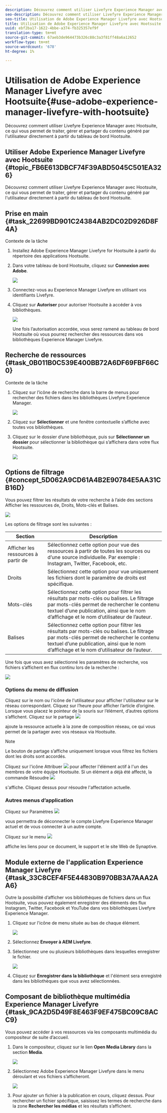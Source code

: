 ```yaml
---
description: Découvrez comment utiliser Livefyre Experience Manager avec Hootsuite, ce qui vous permet de traiter, gérer et partager du contenu généré par l'utilisateur directement à partir du tableau de bord Hootsuite.
seo-description: Découvrez comment utiliser Livefyre Experience Manager avec Hootsuite, ce qui vous permet de traiter, gérer et partager du contenu généré par l'utilisateur directement à partir du tableau de bord Hootsuite.
seo-title: Utilisation de Adobe Experience Manager Livefyre avec Hootsuite
title: Utilisation de Adobe Experience Manager Livefyre avec Hootsuite
uuid: ebf2ba17-1622-4bbe-a374-fb325357ef9f
translation-type: tm+mt
source-git-commit: 67aeb3de964473b326c88c3a3f81ff48a6a12652
workflow-type: tm+mt
source-wordcount: '678'
ht-degree: 1%

---
```



# Utilisation de Adobe Experience Manager Livefyre avec Hootsuite{#use-adobe-experience-manager-livefyre-with-hootsuite}

Découvrez comment utiliser Livefyre Experience Manager avec Hootsuite, ce qui vous permet de traiter, gérer et partager du contenu généré par l&#39;utilisateur directement à partir du tableau de bord Hootsuite.

## Utiliser Adobe Experience Manager Livefyre avec Hootsuite {#topic_FB6E613DBCF74F39ABD5045C501EA326}

Découvrez comment utiliser Livefyre Experience Manager avec Hootsuite, ce qui vous permet de traiter, gérer et partager du contenu généré par l&#39;utilisateur directement à partir du tableau de bord Hootsuite.

## Prise en main {#task_22699BD901C24384AB2DC02D926D8F4A}

Contexte de la tâche

1. Installez Adobe Experience Manager Livefyre for Hootsuite à partir du répertoire des applications Hootsuite.

1. Dans votre tableau de bord Hootsuite, cliquez sur **Connexion avec Adobe**.

   ![](assets/hootsuite-login.png)

1. Connectez-vous au Experience Manager Livefyre en utilisant vos identifiants Livefyre.
1. Cliquez sur **Autoriser** pour autoriser Hootsuite à accéder à vos bibliothèques.

   ![](assets/hootsuite-authorize.png)

   Une fois l’autorisation accordée, vous serez ramené au tableau de bord Hootsuite où vous pourrez rechercher des ressources dans vos bibliothèques Experience Manager Livefyre.

## Recherche de ressources {#task_0B011B0C539E400BB72A6DF69FBF66C0}

Contexte de la tâche

1. Cliquez sur l’icône de recherche dans la barre de menus pour rechercher des fichiers dans les bibliothèques Livefyre Experience Manager.

   ![](assets/hootsuite-search.png)

1. Cliquez sur **Sélectionner** et une fenêtre contextuelle s’affiche avec toutes vos bibliothèques.
1. Cliquez sur le dossier d’une bibliothèque, puis sur **Sélectionner un dossier** pour sélectionner la bibliothèque qui s’affichera dans votre flux Hootsuite.

   ![](assets/hootsuite-select.png)

## Options de filtrage {#concept_5D062A9CD61A4B2E90784E5AA31CB16D}

Vous pouvez filtrer les résultats de votre recherche à l’aide des sections Afficher les ressources de, Droits, Mots-clés et Balises.

![](assets/hootsuite-filters.png)

Les options de filtrage sont les suivantes :

| Section | Description |
|--- |--- |
| Afficher les ressources à partir de | Sélectionnez cette option pour vue des ressources à partir de toutes les sources ou d’une source individuelle. Par exemple : Instagram, Twitter, Facebook, etc. |
| Droits | Sélectionnez cette option pour vue uniquement les fichiers dont le paramètre de droits est spécifique. |
| Mots-clés | Sélectionnez cette option pour filtrer les résultats par mots-clés ou balises. Le filtrage par mots-clés permet de rechercher le contenu textuel d’une publication, ainsi que le nom d’affichage et le nom d’utilisateur de l’auteur. |
| Balises | Sélectionnez cette option pour filtrer les résultats par mots-clés ou balises. Le filtrage par mots-clés permet de rechercher le contenu textuel d’une publication, ainsi que le nom d’affichage et le nom d’utilisateur de l’auteur. |

Une fois que vous avez sélectionné les paramètres de recherche, vos fichiers s’affichent en flux continu lors de la recherche :

![](assets/hootsuite-stream.png)

### Options du menu de diffusion

Cliquez sur le nom ou l&#39;icône de l&#39;utilisateur pour afficher l&#39;utilisateur sur le réseau correspondant. Cliquez sur l’heure pour afficher l’article d’origine. Lorsque vous placez le pointeur de la souris sur l’élément, d’autres options s’affichent. Cliquez sur le partage ![](assets/share.png)

ajoute la ressource actuelle à la zone de composition réseau, ce qui vous permet de la partager avec vos réseaux via Hootsuite.

>[!NOTE]
>
>Le bouton de partage s’affiche uniquement lorsque vous filtrez les fichiers dont les droits sont accordés.

Cliquez sur l&#39;icône Attribuer ![](assets/assign.png) pour affecter l&#39;élément actif à l&#39;un des membres de votre équipe Hootsuite. Si un élément a déjà été affecté, la commande Résoudre ![](assets/resolve.png)

s&#39;affiche. Cliquez dessus pour résoudre l&#39;affectation actuelle.

### Autres menus d’application

Cliquez sur Paramètres ![](assets/settings.png)

vous permettra de déconnecter le compte Livefyre Experience Manager actuel et de vous connecter à un autre compte.

Cliquez sur le menu ![](assets/menu.png)

affiche les liens pour ce document, le support et le site Web de Synaptive.

## Module externe de l&#39;application Experience Manager Livefyre {#task_33C8CEF4F5E44830B970BB3A7AAA2AA6}

Outre la possibilité d’afficher vos bibliothèques de fichiers dans un flux Hootsuite, vous pouvez également enregistrer des éléments des flux Instagram, Twitter, Facebook et YouTube dans vos bibliothèques Livefyre Experience Manager.

1. Cliquez sur l&#39;icône de menu située au bas de chaque élément.

   ![](assets/hootsuite-menu-icon.png)

1. Sélectionnez **Envoyer à AEM Livefyre**.
1. Sélectionnez une ou plusieurs bibliothèques dans lesquelles enregistrer le fichier.

   ![](assets/hootsuite-save.png)

1. Cliquez sur **Enregistrer dans la bibliothèque** et l&#39;élément sera enregistré dans les bibliothèques que vous avez sélectionnées.

## Composant de bibliothèque multimédia Experience Manager Livefyre {#task_9CA2D5D49F8E463F9EF475BC09C8ACC9}

Vous pouvez accéder à vos ressources via les composants multimédia du compositeur de suite d’accueil.

1. Dans le compositeur, cliquez sur le lien **Open Media Library** dans la section **Media**.

   ![](assets/hootsuite-open-media-library.png)

1. Sélectionnez Adobe Experience Manager Livefyre dans le menu déroulant et vos fichiers s’afficheront.

   ![](assets/hootsuite-aem-files.png)

1. Pour ajouter un fichier à la publication en cours, cliquez dessus. Pour rechercher un fichier spécifique, saisissez les termes de recherche dans la zone **Rechercher les médias** et les résultats s’affichent.
